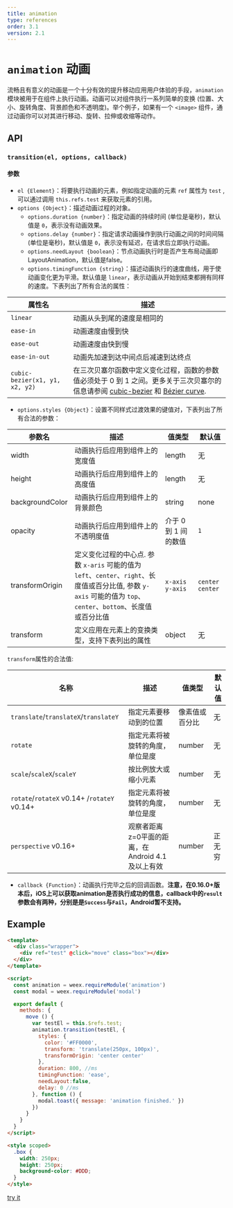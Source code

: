 ```yaml
---
title: animation
type: references
order: 3.1
version: 2.1
---
```


# `animation` 动画

流畅且有意义的动画是一个十分有效的提升移动应用用户体验的手段，`animation` 模块被用于在组件上执行动画。动画可以对组件执行一系列简单的变换 (位置、大小、旋转角度、背景颜色和不透明度)。举个例子，如果有一个 `<image>` 组件，通过动画你可以对其进行移动、旋转、拉伸或收缩等动作。

## API

### `transition(el, options, callback)`

#### 参数

* `el {Element}`：将要执行动画的元素，例如指定动画的元素 `ref` 属性为 `test` , 可以通过调用 `this.refs.test` 来获取元素的引用。
* `options {Object}`：描述动画过程的对象。
  * `options.duration {number}`：指定动画的持续时间 (单位是毫秒)，默认值是 `0`，表示没有动画效果。
  * `options.delay {number}`：指定请求动画操作到执行动画之间的时间间隔 (单位是毫秒)，默认值是 `0`，表示没有延迟，在请求后立即执行动画。
  * `options.needLayout {boolean}`：节点动画执行时是否产生布局动画即LayoutAnimation，默认值是false。
  * `options.timingFunction {string}`：描述动画执行的速度曲线，用于使动画变化更为平滑。默认值是 `linear`，表示动画从开始到结束都拥有同样的速度。下表列出了所有合法的属性：

| 属性名                            | 描述                                       |
| ------------------------------ | ---------------------------------------- |
| `linear`                       | 动画从头到尾的速度是相同的                            |
| `ease-in`                      | 动画速度由慢到快                                 |
| `ease-out`                     | 动画速度由快到慢                                 |
| `ease-in-out`                  | 动画先加速到达中间点后减速到达终点                        |
| `cubic-bezier(x1, y1, x2, y2)` | 在三次贝塞尔函数中定义变化过程，函数的参数值必须处于 0 到 1 之间。更多关于三次贝塞尔的信息请参阅 [cubic-bezier](http://cubic-bezier.com/) 和 [Bézier curve](https://en.wikipedia.org/wiki/B%C3%A9zier_curve). |

* `options.styles {Object}`：设置不同样式过渡效果的键值对，下表列出了所有合法的参数：

| 参数名             | 描述                                       | 值类型             | 默认值             |
| --------------- | ---------------------------------------- | --------------- | --------------- |
| width           | 动画执行后应用到组件上的宽度值                          | length          | 无               |
| height          | 动画执行后应用到组件上的高度值                          | length          | 无               |
| backgroundColor | 动画执行后应用到组件上的背景颜色                         | string          | none            |
| opacity         | 动画执行后应用到组件上的不透明度值                        | 介于 0 到 1 间的数值   | `1`             |
| transformOrigin | 定义变化过程的中心点. 参数 `x-aris` 可能的值为 `left`、`center`、`right`、长度值或百分比值, 参数 `y-axis` 可能的值为 `top`、`center`、`bottom`、长度值或百分比值 | `x-axis y-axis` | `center center` |
| transform       | 定义应用在元素上的变换类型，支持下表列出的属性                  | object          | 无               |

`transform`属性的合法值:

| 名称                                    | 描述               | 值类型     | 默认值  |
| ------------------------------------- | ---------------- | ------- | ---- |
| `translate`/`translateX`/`translateY` | 指定元素要移动到的位置      | 像素值或百分比 | 无    |
| `rotate`                              | 指定元素将被旋转的角度，单位是度 | number  | 无    |
| `scale`/`scaleX`/`scaleY`             | 按比例放大或缩小元素       | number  | 无    |
| `rotate`/`rotateX` <span class="api-version">v0.14+</span> /`rotateY` <span class="api-version">v0.14+</span> | 指定元素将被旋转的角度，单位是度 | number | 无 |
| `perspective` <span class="api-version">v0.16+</span> | 观察者距离z=0平面的距离，在Android 4.1及以上有效 | number | 正无穷

* `callback {Function}`：动画执行完毕之后的回调函数。**注意，在0.16.0+版本后，iOS上可以获取animation是否执行成功的信息，callback中的`result`参数会有两种，分别是是`Success`与`Fail`，Android暂不支持。**

## Example

```html
<template>
  <div class="wrapper">
    <div ref="test" @click="move" class="box"></div>
  </div>
</template>

<script>
  const animation = weex.requireModule('animation')
  const modal = weex.requireModule('modal')

  export default {
    methods: {
      move () {
        var testEl = this.$refs.test;
        animation.transition(testEl, {
          styles: {
            color: '#FF0000',
            transform: 'translate(250px, 100px)',
            transformOrigin: 'center center'
          },
          duration: 800, //ms
          timingFunction: 'ease',
          needLayout:false,
          delay: 0 //ms
        }, function () {
          modal.toast({ message: 'animation finished.' })
        })
      }
    }
  }
</script>

<style scoped>
  .box {
    width: 250px;
    height: 250px;
    background-color: #DDD;
  }
</style>
```

[try it](http://dotwe.org/vue/2d1b61bef061448c1a5a13eac9624410)
